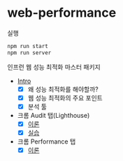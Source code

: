 # web-performance
실행
```js
npm run start
npm run server
```
인프런 웹 성능 최적화 마스터 패키지

- [Intro](https://github.com/twilight92/web-performance/wiki/01.-Intro)
  - [x] 왜 성능 최적화를 해야할까?
  - [x] 웹 성능 최적화의 주요 포인트
  - [x] 분석 툴
- 크롬 Audit 탭(Lighthouse)
  - [x] [이론](https://github.com/twilight92/web-performance/wiki/02.-%ED%81%AC%EB%A1%AC-Audit-%ED%83%AD(Lighthouse)-%E2%80%90-%EC%9D%B4%EB%A1%A0)
  - [x] [실습](https://github.com/twilight92/web-performance/wiki/02.-%ED%81%AC%EB%A1%AC-Audit-%ED%83%AD(Lighthouse)-%E2%80%90-%EC%8B%A4%EC%8A%B5:-Properly-size-images)
- 크롬 Performance 탭
  - [x] [이론](https://github.com/twilight92/web-performance/wiki/02.-%ED%81%AC%EB%A1%AC-Performance-%ED%83%AD-%E2%80%90-%EC%9D%B4%EB%A1%A0)
